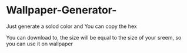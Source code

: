 # Wallpaper-Generator-

Just generate a solod color and 
You can copy the hex

You can download to,
the size will be equal to the size of your sreem,
so you can use it on wallpaper
